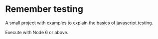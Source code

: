 # Remember testing

A small project with examples to explain the basics of javascript testing.

Execute with Node 6 or above.